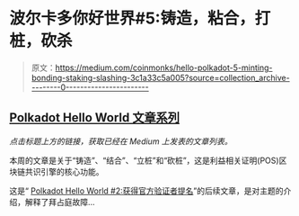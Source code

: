 # 波尔卡多你好世界#5:铸造，粘合，打桩，砍杀

> 原文：<https://medium.com/coinmonks/hello-polkadot-5-minting-bonding-staking-slashing-3c1a33c5a005?source=collection_archive---------0----------------------->

## [Polkadot Hello World 文章系列](https://medium.com/coinmonks/tagged/polkadot-hello-world)

*点击标题上方的链接，获取已经在 Medium 上发表的文章列表。*

本周的文章是关于“铸造”、“结合”、“立桩”和“砍桩”，这是利益相关证明(POS)区块链共识引擎的核心功能。

这是“ [Polkadot Hello World #2:获得官方验证者提名](/coinmonks/polkadot-hello-world-2-get-ready-to-be-nominated-as-official-validator-cc355ff4fd4d)”的后续文章，是对主题的介绍，解释了拜占庭故障…
